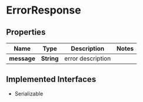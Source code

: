 

# ErrorResponse


## Properties

| Name | Type | Description | Notes |
|------------ | ------------- | ------------- | -------------|
|**message** | **String** | error description |  |


## Implemented Interfaces

* Serializable



